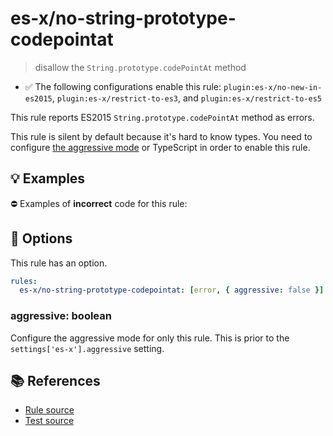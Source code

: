 # es-x/no-string-prototype-codepointat
> disallow the `String.prototype.codePointAt` method

- ✅ The following configurations enable this rule: `plugin:es-x/no-new-in-es2015`, `plugin:es-x/restrict-to-es3`, and `plugin:es-x/restrict-to-es5`

This rule reports ES2015 `String.prototype.codePointAt` method as errors.

This rule is silent by default because it's hard to know types. You need to configure [the aggressive mode](../#the-aggressive-mode) or TypeScript in order to enable this rule.

## 💡 Examples

⛔ Examples of **incorrect** code for this rule:

<eslint-playground type="bad" code="/*eslint es-x/no-string-prototype-codepointat: [error, { aggressive: true }] */
foo.codePointAt(0)
" />

## 🔧 Options

This rule has an option.

```yml
rules:
  es-x/no-string-prototype-codepointat: [error, { aggressive: false }]
```

### aggressive: boolean

Configure the aggressive mode for only this rule.
This is prior to the `settings['es-x'].aggressive` setting.

## 📚 References

- [Rule source](https://github.com/ota-meshi/eslint-plugin-es-x/blob/master/lib/rules/no-string-prototype-codepointat.js)
- [Test source](https://github.com/ota-meshi/eslint-plugin-es-x/blob/master/tests/lib/rules/no-string-prototype-codepointat.js)
